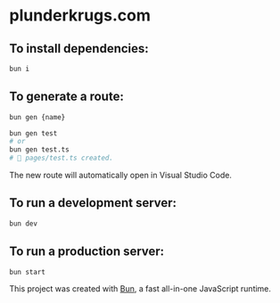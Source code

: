 #  plunderkrugs.com

## To install dependencies:

```bash
bun i
```

## To generate a route:

```bash
bun gen {name}

bun gen test
# or
bun gen test.ts
# 📝 pages/test.ts created.
```

The new route will automatically open in Visual Studio Code.

## To run a development server:

```bash
bun dev
```

## To run a production server:

```bash
bun start
```

This project was created with [Bun](https://bun.sh), a fast all-in-one JavaScript runtime.
